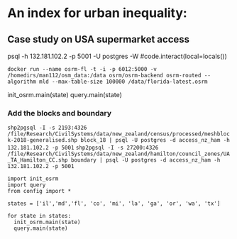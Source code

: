 # An index for urban inequality:
## Case study on USA supermarket access


psql -h 132.181.102.2 -p 5001 -U postgres -W
#code.interact(local=locals())


`docker run --name osrm-fl -t -i -p 6012:5000 -v /homedirs/man112/osm_data:/data osrm/osrm-backend osrm-routed --algorithm mld --max-table-size 100000 /data/florida-latest.osrm`

init_osrm.main(state)
query.main(state)

### Add the blocks and boundary
`shp2pgsql -I -s 2193:4326 /file/Research/CivilSystems/data/new_zealand/census/processed/meshblock-2018-generalised.shp block_18 | psql -U postgres -d access_nz_ham -h 132.181.102.2 -p 5001`
`shp2pgsql -I -s 27200:4326 /file/Research/CivilSystems/data/new_zealand/hamilton/council_zones/UA_TA_Hamilton_CC.shp boundary | psql -U postgres -d access_nz_ham -h 132.181.102.2 -p 5001`



```
import init_osrm
import query
from config import *

states = ['il','md','fl', 'co', 'mi', 'la', 'ga', 'or', 'wa', 'tx']

for state in states:
  init_osrm.main(state)
  query.main(state)



```
